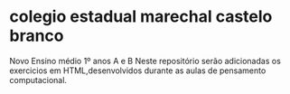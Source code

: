 # colegio estadual marechal castelo branco <br>
Novo Ensino médio 1º anos A e B
Neste repositório serão adicionadas os exercicios em HTML,desenvolvidos durante as aulas de pensamento computacional. 
